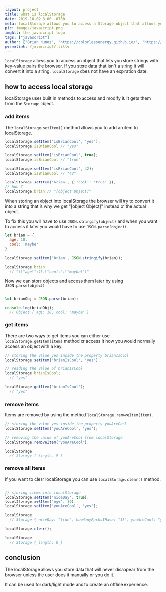 ```yaml
---
layout: project
title: what is localStorage
date: 2019-10-02 8:00 -0700
meta: localStorage allows you to access a Storage object that allows you to store key-value pairs that are a string in your browser. local storage does not have an expiration date.
pic: images/javascript.png
imgAlt: the javascript logo
tags: ["javascript"]
author: ["Brian Munoz", "https://colorlessenergy.github.io/", "https://github.com/colorlessenergy"]
permalink: /javascript/:title
---
```


<code class="highlight__code">localStorage</code> allows you to access an object that lets you store strings with key-value pairs the browser. If you store data that isn't a string it will convert it into a string. <code class="highlight__code">localStorage</code> does not have an expiration date.

## how to access local storage

localStorage uses built in methods to access and modify it. It gets them from the <code class="highlight__code">Storage</code> object.

### add items

The <code class="highlight__code">localStorage.setItem()</code> method allows you to add an item to localStorage.

```javascript
localStorage.setItem('isBrianCool', 'yes');
localStorage.isBrianCool // "yes"

localStorage.setItem('isBrianCool', true);
localStorage.isBrianCool // "true"

localStorage.setItem('isBrianCool', 42);
localStorage.isBrianCool // "42"

localStorage.setItem('brian', { 'cool': 'true' });
// huh ?
localStorage.brian // "[object Object]"
```

When storing an object into localStorage the browser will try to convert it into a string that is why we get "[object Object]" instead of the actual object. 

To fix this you will have to use <code class="highlight__code">JSON.stringify(object)</code> and when you want to access it later you would have to use <code class="highlight__code">JSON.parse(object)</code>.


```javascript
let brian = {
  age: 18,
  cool: 'maybe'
}

localStorage.setItem('brian', JSON.stringify(brian));

localStorage.brian
  // "{\"age\":18,\"cool\":\"maybe\"}"
```

Now we can store objects and access them later by using <code class="highlight__code">JSON.parse(object)</code>

```javascript

let brianObj = JSON.parse(brian);

console.log(brianObj);
  // Object { age: 18, cool: "maybe" }
```

### get items

There are two ways to get items you can either use <code class="highlight__code">localStorage.getItem(item)</code> method or access it how you would normally access an object with a key.

```javascript
// storing the value yes inside the property brianIsCool
localStorage.setItem('brianIsCool', 'yes');

// reading the value of brianIsCool
localStorage.brianIsCool;
  // "yes"

localStorage.getItem('brianIsCool');
  // "yes"
```

### remove items

Items are removed by using the method <code class="highlight__code">localStorage.removeItem(item)</code>.

```javascript
// storing the value yes inside the property youAreCool
localStorage.setItem('youAreCool', 'yes');

// removing the value of youAreCool from localStorage
localStorage.removeItem('youAreCool');

localStorage
  // Storage { length: 0 }
```

### remove all items

If you want to clear localStorage you can use <code class="highlight__code">localStorage.clear()</code> method.

```javascript

// storing items into localStorage
localStorage.setItem('niceDay', true);
localStorage.setItem('age', 18);
localStorage.setItem('youAreCool', 'yes');

localStorage
  // Storage { niceDay: "true", howManyRacksIHave: "18", youAreCool: "yes", length: 3 }

localStorage.clear();

localStorage
  // Storage { length: 0 }
```

## conclusion

The localStorage allows you store data that will never disappear from the browser unless the user does it manually or you do it. 

It can be used for dark/light mode and to create an offline experience.
